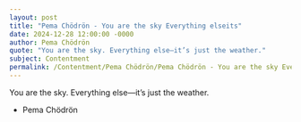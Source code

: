 ```yaml
---
layout: post
title: "Pema Chödrön - You are the sky Everything elseits"
date: 2024-12-28 12:00:00 -0000
author: Pema Chödrön
quote: "You are the sky. Everything else—it’s just the weather."
subject: Contentment
permalink: /Contentment/Pema Chödrön/Pema Chödrön - You are the sky Everything elseits
---
```


You are the sky. Everything else—it’s just the weather.

- Pema Chödrön
